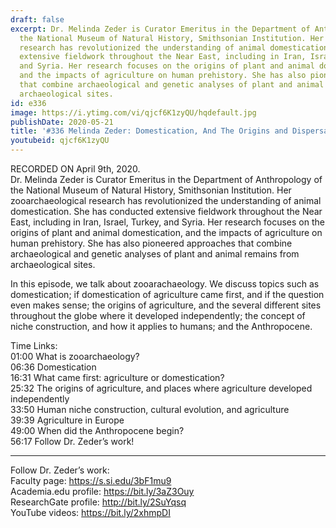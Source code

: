 ```yaml
---
draft: false
excerpt: Dr. Melinda Zeder is Curator Emeritus in the Department of Anthropology of
  the National Museum of Natural History, Smithsonian Institution. Her zooarchaeological
  research has revolutionized the understanding of animal domestication. She has conducted
  extensive fieldwork throughout the Near East, including in Iran, Israel, Turkey,
  and Syria. Her research focuses on the origins of plant and animal domestication,
  and the impacts of agriculture on human prehistory. She has also pioneered approaches
  that combine archaeological and genetic analyses of plant and animal remains from
  archaeological sites.
id: e336
image: https://i.ytimg.com/vi/qjcf6K1zyQU/hqdefault.jpg
publishDate: 2020-05-21
title: '#336 Melinda Zeder: Domestication, And The Origins and Dispersal of Agriculture'
youtubeid: qjcf6K1zyQU
---
```

RECORDED ON April 9th, 2020.  
Dr. Melinda Zeder is Curator Emeritus in the Department of Anthropology of the National Museum of Natural History, Smithsonian Institution. Her zooarchaeological research has revolutionized the understanding of animal domestication. She has conducted extensive fieldwork throughout the Near East, including in Iran, Israel, Turkey, and Syria. Her research focuses on the origins of plant and animal domestication, and the impacts of agriculture on human prehistory. She has also pioneered approaches that combine archaeological and genetic analyses of plant and animal remains from archaeological sites.

In this episode, we talk about zooarachaeology. We discuss topics such as domestication; if domestication of agriculture came first, and if the question even makes sense; the origins of agriculture, and the several different sites throughout the globe where it developed independently; the concept of niche construction, and how it applies to humans; and the Anthropocene. 

Time Links:  
01:00  What is zooarchaeology?  
06:36  Domestication  
16:31  What came first: agriculture or domestication?  
25:32  The origins of agriculture, and places where agriculture developed independently  
33:50  Human niche construction, cultural evolution, and agriculture  
39:39  Agriculture in Europe  
49:00  When did the Anthropocene begin?  
56:17  Follow Dr. Zeder’s work!

---

Follow Dr. Zeder’s work:  
Faculty page: https://s.si.edu/3bF1mu9  
Academia.edu profile: https://bit.ly/3aZ3Ouy  
ResearchGate profile: http://bit.ly/2SuYqsq  
YouTube videos: https://bit.ly/2xhmpDI
